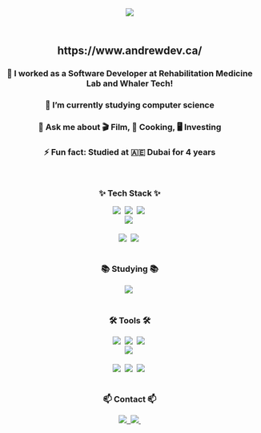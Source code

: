 <header align="center">
  <img src="[https://capsule-render.vercel.app/api?type=venom&height=300&color=gradient&text=Andrew%20Kim&fontColor=20c997](https://capsule-render.vercel.app/api?type=venom&height=300&color=gradient&text=Andrew%20Kim&fontColor=20c997)">
</header>
<section align="center">
  <h2>https://www.andrewdev.ca/</h2>
  <h3>🔭 I worked as a Software Developer at Rehabilitation Medicine Lab and Whaler Tech!</h3>
  <h3>🌱 I’m currently studying computer science</h3>
  <h3>💬 Ask me about 🎬 Film, 🍻 Cooking, 🖥️ Investing </h3>
  <h3>⚡ Fun fact: Studied at 🇦🇪 Dubai for 4 years</h3>
</section>
<br>

<!--내용 부분-->
<h3 align="center">✨ Tech Stack ✨</h3>
<div align="center">
  <img src="https://img.shields.io/badge/react-20232a.svg?style=for-the-badge&logo=react&logoColor=61DAFB" />&nbsp
  <img src="https://img.shields.io/badge/javascript-F7DF1E.svg?style=for-the-badge&logo=javascript&logoColor=20232a" />&nbsp
  <img src="https://img.shields.io/badge/html5-E34F26.svg?style=for-the-badge&logo=html5&logoColor=white" />&nbsp
</div>

<div align="center">
  <img src="https://img.shields.io/badge/css3-1572B6.svg?style=for-the-badge&logo=css3&logoColor=white" />&nbsp
</div>

<br>

<div align="center">
  <img src="https://img.shields.io/badge/python-3670A0?style=for-the-badge&logo=python&logoColor=ffdd54" />&nbsp
  <img src="https://img.shields.io/badge/pandas-150458.svg?style=for-the-badge&logo=pandas&logoColor=white" />&nbsp
</div>

<br>

<h3 align="center">📚 Studying 📚</h3>
<div align="center">
  <img src="https://img.shields.io/badge/typescript-007ACC.svg?style=for-the-badge&logo=typescript&logoColor=white" />&nbsp
</div>

<br>

<h3 align="center">🛠 Tools 🛠</h3>
<div align="center">
  <img src="https://img.shields.io/badge/git-F05033.svg?style=for-the-badge&logo=git&logoColor=white" />&nbsp
  <img src="https://img.shields.io/badge/github-181717.svg?style=for-the-badge&logo=github&logoColor=white" />&nbsp
  <img src="https://img.shields.io/badge/Notion-F3F3F3.svg?style=for-the-badge&logo=notion&logoColor=black" />&nbsp
</div>

<div align="center">
  <img src="https://img.shields.io/badge/figma-F24E1E.svg?style=for-the-badge&logo=figma&logoColor=white" />&nbsp
</div>

<br>

<div align="center">
  <img src="https://img.shields.io/badge/VSCode-2C2C32.svg?style=for-the-badge&logo=visual-studio-code&logoColor=22ABF3" />&nbsp
  <img src="https://img.shields.io/badge/jupyter-2C2C32.svg?style=for-the-badge&logo=jupyter&logoColor=F37726" />&nbsp
  <img src="https://img.shields.io/badge/Colab-2C2C32.svg?style=for-the-badge&logo=googlecolab&logoColor=F9AB00" />&nbsp
</div>

<br>

<h3 align="center">📫 Contact 📫</h3>
<div align="center">
  <a href="https://yongbin4.github.io">
    <img src="https://img.shields.io/badge/Jekyll-1EBC8F?style=for-the-badge&logo=velog&logoColor=white" />&nbsp
  </a>
  <a href="mailto:kyongbin4@gmail.com">
    <img
      src="https://img.shields.io/badge/kyongbin4@gmail.com-D14836?style=for-the-badge&logo=gmail&logoColor=white"/>&nbsp
  </a>
</div>

